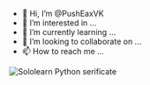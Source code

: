 - 👋 Hi, I’m @PushEaxVK
- 👀 I’m interested in ...
- 🌱 I’m currently learning ...
- 💞️ I’m looking to collaborate on ...
- 📫 How to reach me ...


![Sololearn Python serificate](https://www.sololearn.com/certificates/course/en/5434734/1157/landscape/png)

<!---
PushEaxVK/PushEaxVK is a ✨ special ✨ repository because its `README.md` (this file) appears on your GitHub profile.
You can click the Preview link to take a look at your changes.
--->
